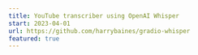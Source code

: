 ```yaml
---
title: YouTube transcriber using OpenAI Whisper
start: 2023-04-01
url: https://github.com/harrybaines/gradio-whisper
featured: true
---
```

